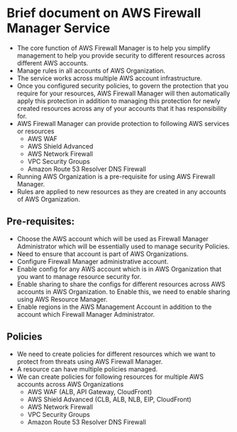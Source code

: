 # Brief document on AWS Firewall Manager Service

- The core function of AWS Firewall Manager is to help you simplify management to help
  you provide security to different resources across different AWS accounts.
- Manage rules in all accounts of AWS Organization.
- The service works across multiple AWS account infrastructure.
- Once you configured security policies, to govern the protection that you require for
  your resources, AWS Firewall Manager will then automatically apply this protection
  in addition to managing this protection for newly created resources across any of
  your accounts that it has responsibility for.
- AWS Firewall Manager can provide protection to following AWS services or resources
  - AWS WAF
  - AWS Shield Advanced
  - AWS Network Firewall
  - VPC Security Groups
  - Amazon Route 53 Resolver DNS Firewall
- Running AWS Organization is a pre-requisite for using AWS Firewall Manager.
- Rules are applied to new resources as they are created in any accounts of AWS Organization.

## Pre-requisites:
- Choose the AWS account which will be used as Firewall Manager Administrator which
  will be essentially used to manage security Policies.
- Need to ensure that account is part of AWS Organizations.
- Configure Firewall Manager administrative account.
- Enable config for any AWS account which is in AWS Organization that you want to
  manage resource security for.
- Enable sharing to share the configs for different resources across AWS accounts in
  AWS Organization. to Enable this, we need to enable sharing using AWS Resource Manager.
- Enable regions in the AWS Management Account in addition to the account which
  Firewall Manager Administrator.

## Policies
- We need to create policies for different resources which we want to protect from threats using AWS Firewall Manager.
- A resource can have multiple policies managed.
- We can create policies for following resources for multiple AWS accounts across AWS Organizations
  - AWS WAF (ALB, API Gateway, CloudFront)
  - AWS Shield Advanced (CLB, ALB, NLB, EIP, CloudFront)
  - AWS Network Firewall
  - VPC Security Groups
  - Amazon Route 53 Resolver DNS Firewall

